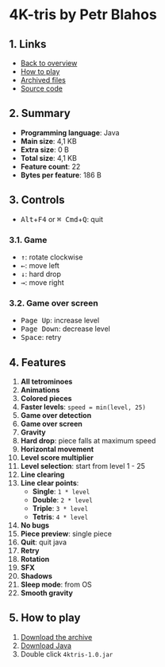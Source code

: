 # 4K-tris by Petr Blahos

## 1. Links

- [Back to overview](../README.md)
- [How to play](#5-how-to-play)
- [Archived files](https://github.com/nineteendo/tetris4karchive/tree/main/4k-tris/archive)
- [Source code](https://web.archive.org/20201007111205/https://sites.google.com/site/petrsstuff/projects/4ktris)

## 2. Summary

- **Programming language**: Java
- **Main size**: 4,1 KB
- **Extra size**: 0 B
- **Total size**: 4,1 KB
- **Feature count**: 22
- **Bytes per feature**: 186 B

## 3. Controls

- <kbd>Alt</kbd>+<kbd>F4</kbd> or <kbd>⌘ Cmd</kbd>+<kbd>Q</kbd>: quit

### 3.1. Game

- <kbd>↑</kbd>: rotate clockwise
- <kbd>←</kbd>: move left
- <kbd>↓</kbd>: hard drop
- <kbd>→</kbd>: move right

### 3.2. Game over screen

- <kbd>Page Up</kbd>: increase level
- <kbd>Page Down</kbd>: decrease level
- <kbd>Space</kbd>: retry

## 4. Features

1. **All tetrominoes**
2. **Animations**
3. **Colored pieces**
4. **Faster levels**: `speed = min(level, 25)`
5. **Game over detection**
6. **Game over screen**
7. **Gravity**
8. **Hard drop**: piece falls at maximum speed
9. **Horizontal movement**
10. **Level score multiplier**
11. **Level selection**: start from level 1 - 25
12. **Line clearing**
13. **Line clear points**:
    - **Single**: `1 * level`
    - **Double**: `2 * level`
    - **Triple**: `3 * level`
    - **Tetris**: `4 * level`
14. **No bugs**
15. **Piece preview**: single piece
16. **Quit**: quit java
17. **Retry**
18. **Rotation**
19. **SFX**
20. **Shadows**
21. **Sleep mode**: from OS
22. **Smooth gravity**

## 5. How to play

1. [Download the archive](https://codeload.github.com/nineteendo/tetris4karchive/zip/refs/heads/main)
2. [Download Java](https://java.com/download)
3. Double click `4ktris-1.0.jar`
